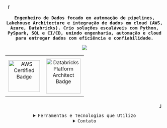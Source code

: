 <!-- Profile -->
<p align="left"><strong><samp>「</samp></strong></p>

<p align="center">
<samp>
<b>
Engenheiro de Dados focado em automação de pipelines, Lakehouse Architecture e integração de dados em cloud (AWS, Azure, Databricks).
Crio soluções escaláveis com Python, PySpark, SQL e CI/CD, unindo engenharia, automação e cloud para entregar dados com eficiência e confiabilidade.
</b>
</samp>
<p align="center">
  <img src="https://readme-typing-svg.herokuapp.com?font=Iosevka&size=16&color=0078D7&center=true&width=580&height=45&lines=Transformo+dados+complexos+em+resultados+inteligentes.">
</p>

<div align="center">
  <table style="border-collapse: collapse;">
    <tr>
      <td style="padding: 10px; text-align: center;">
        <a href="https://www.credly.com/badges/cac3202a-1fc0-44e6-b637-622c75ab4a15" target="_blank">
          <img src="https://images.credly.com/size/340x340/images/00634f82-b07f-4bbd-a6bb-53de397fc3a6/image.png" alt="AWS Certified Badge" width="100" height="100">
        </a>
      </td>
      <td style="padding: 10px; text-align: center;">
        <a href="https://credentials.databricks.com/0404ebcc-9730-44d5-a1ac-9dd320310962#acc.FBiQvEC8" target="_blank">
          <img src="https://www.databricks.com/sites/default/files/2023-08/fundamentals-badge-platform-architect-aws.svg?v=1692664175" alt="Databricks Platform Architect Badge" width="110" height="110">
        </a>
      </td>
    </tr>
  </table>
</div>

<p align="right"><strong><samp>」</samp></strong></p>

<details align="center">
<summary><samp>Ferramentas e Tecnologias que Utilizo</samp></summary>
<p align="center">
<img src="https://img.shields.io/badge/Python-3776AB?style=for-the-badge&logo=python&logoColor=white" alt="Python">
<img src="https://img.shields.io/badge/AWS-232F3E?style=for-the-badge&logo=amazonaws&logoColor=white" alt="AWS">
<img src="https://img.shields.io/badge/Azure-0078D4?style=for-the-badge&logo=microsoftazure&logoColor=white" alt="Azure">
<img src="https://img.shields.io/badge/SQL-00758F?style=for-the-badge&logo=sql&logoColor=white" alt="SQL">
<img src="https://img.shields.io/badge/Power%20BI-2769B5?style=for-the-badge&logo=powerbi&logoColor=white" alt="Power BI">
<img src="https://img.shields.io/badge/Apache%20Spark-E25A1C?style=for-the-badge&logo=apache-spark&logoColor=white" alt="Apache Spark">
<img src="https://img.shields.io/badge/Databricks-FF6347?style=for-the-badge&logo=databricks&logoColor=white" alt="Databricks">
<img src="https://img.shields.io/badge/Unity%20Catalog-FF9900?style=for-the-badge&logo=databricks&logoColor=white" alt="Unity Catalog">
<img src="https://img.shields.io/badge/Docker-2496ED?style=for-the-badge&logo=docker&logoColor=white" alt="Docker">
<img src="https://img.shields.io/badge/Terraform-7B42A0?style=for-the-badge&logo=terraform&logoColor=white" alt="Terraform">
<img src="https://img.shields.io/badge/Apache%20Kafka-231F20?style=for-the-badge&logo=apache-kafka&logoColor=white" alt="Apache Kafka">
<img src="https://img.shields.io/badge/Apache%20Airflow-017C6D?style=for-the-badge&logo=apache-airflow&logoColor=white" alt="Apache Airflow">
<img src="https://img.shields.io/badge/Git-F05032?style=for-the-badge&logo=git&logoColor=white" alt="Git">
<img src="https://img.shields.io/badge/YAML-000000?style=for-the-badge&logo=yaml&logoColor=white" alt="YAML">
<img src="https://img.shields.io/badge/Bash-4EAA25?style=for-the-badge&logo=gnubash&logoColor=white" alt="Bash">
</p>
</details>

<details align="center">
<summary><samp>Contato</samp></summary>
<p align="center">
<samp>
<a href="https://www.linkedin.com/in/davileyendecker/"><img src="https://img.shields.io/badge/LinkedIn-0077B5?style=for-the-badge&logo=linkedin&logoColor=white" alt="LinkedIn"></a>
<a href="https://wa.me/5521984232310"><img src="https://img.shields.io/badge/WhatsApp-25D366?style=for-the-badge&logo=whatsapp&logoColor=white" alt="WhatsApp"></a>
</samp>
</p>
</details>
